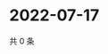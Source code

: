 # 2022-07-17

共 0 条

<!-- BEGIN WEIBO -->
<!-- 最后更新时间 Sun Jul 17 2022 01:14:41 GMT+0800 (China Standard Time) -->

<!-- END WEIBO -->
